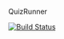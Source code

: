QuizRunner

[![Build Status](https://travis-ci.org/El-Duder1no/QuizRunner.svg?branch=master)](https://travis-ci.org/El-Duder1no/QuizRunner)
